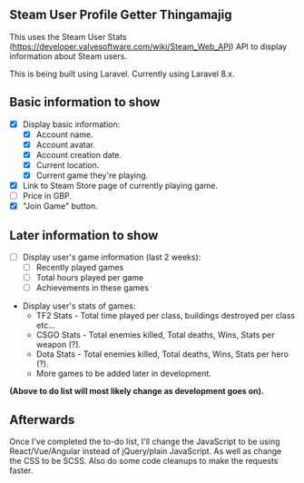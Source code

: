 ## Steam User Profile Getter Thingamajig

This uses the Steam User Stats (https://developer.valvesoftware.com/wiki/Steam_Web_API) API to display information about Steam users.

This is being built using Laravel. Currently using Laravel 8.x.

Basic information to show
-
- [x] Display basic information:
    - [x] Account name.
    - [x] Account avatar.
    - [x] Account creation date.
    - [x] Current location.
    - [x] Current game they're playing.
- [x] Link to Steam Store page of currently playing game.
- [ ] Price in GBP.
- [x] "Join Game" button.

Later information to show
-
- [ ] Display user's game information (last 2 weeks):
    - [ ] Recently played games 
    - [ ] Total hours played per game
    - [ ] Achievements in these games
    
* Display user's stats of games:
    + TF2 Stats - Total time played per class, buildings destroyed per class etc...
    + CSGO Stats - Total enemies killed, Total deaths, Wins, Stats per weapon (?).
    + Dota Stats - Total enemies killed, Total deaths, Wins, Stats per hero (?).
    + More games to be added later in development.

**(Above to do list will most likely change as development goes on).**

Afterwards
-
Once I've completed the to-do list, I'll change the JavaScript to be using React/Vue/Angular instead of jQuery/plain JavaScript. As well as change the CSS to be SCSS.
Also do some code cleanups to make the requests faster.
